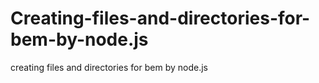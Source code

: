 # Creating-files-and-directories-for-bem-by-node.js
creating files and directories for bem by node.js
